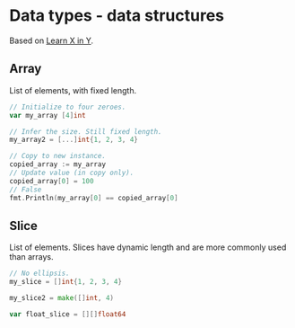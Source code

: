 # Data types - data structures

Based on [Learn X in Y](https://learnxinyminutes.com/docs/go/).


## Array

List of elements, with fixed length.

```go
// Initialize to four zeroes.
var my_array [4]int

// Infer the size. Still fixed length.
my_array2 = [...]int{1, 2, 3, 4}

// Copy to new instance.
copied_array := my_array
// Update value (in copy only).
copied_array[0] = 100
// False
fmt.Println(my_array[0] == copied_array[0]
```

## Slice

List of elements. Slices have dynamic length and are more commonly used than arrays.

```go
// No ellipsis.
my_slice = []int{1, 2, 3, 4}

my_slice2 = make([]int, 4)

var float_slice = [][]float64
```


